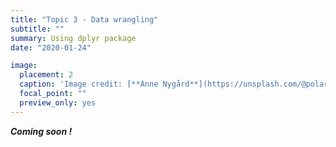 ```yaml
---
title: "Topic 3 - Data wrangling"
subtitle: ""
summary: Using dplyr package
date: "2020-01-24"

image:
  placement: 2
  caption: 'Image credit: [**Anne Nygård**](https://unsplash.com/@polarmermaid) on Unsplash'
  focal_point: ""
  preview_only: yes
---
```


***Coming soon !***


